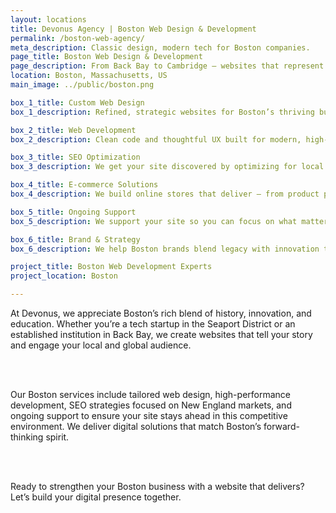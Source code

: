 ```yaml
---
layout: locations
title: Devonus Agency | Boston Web Design & Development
permalink: /boston-web-agency/
meta_description: Classic design, modern tech for Boston companies.
page_title: Boston Web Design & Development
page_description: From Back Bay to Cambridge — websites that represent Boston’s best.
location: Boston, Massachusetts, US
main_image: ../public/boston.png

box_1_title: Custom Web Design
box_1_description: Refined, strategic websites for Boston’s thriving business and academic ecosystem.

box_2_title: Web Development
box_2_description: Clean code and thoughtful UX built for modern, high-performing sites.

box_3_title: SEO Optimization
box_3_description: We get your site discovered by optimizing for local and industry-specific searches.

box_4_title: E-commerce Solutions
box_4_description: We build online stores that deliver — from product pages to checkout flow.

box_5_title: Ongoing Support
box_5_description: We support your site so you can focus on what matters most.

box_6_title: Brand & Strategy
box_6_description: We help Boston brands blend legacy with innovation through smart storytelling.

project_title: Boston Web Development Experts  
project_location: Boston

---
```


At Devonus, we appreciate Boston’s rich blend of history, innovation, and education. Whether you’re a tech startup in the Seaport District or an established institution in Back Bay, we create websites that tell your story and engage your local and global audience.

<br>  
<br>

Our Boston services include tailored web design, high-performance development, SEO strategies focused on New England markets, and ongoing support to ensure your site stays ahead in this competitive environment. We deliver digital solutions that match Boston’s forward-thinking spirit.

<br>  
<br>

Ready to strengthen your Boston business with a website that delivers? Let’s build your digital presence together.
